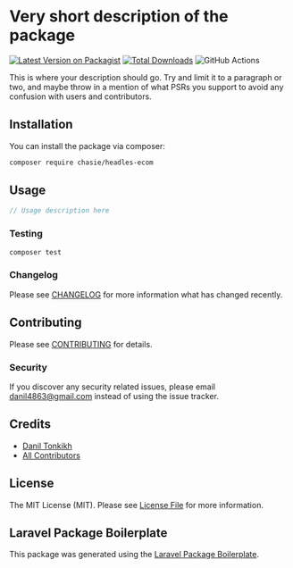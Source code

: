 # Very short description of the package

[![Latest Version on Packagist](https://img.shields.io/packagist/v/chasie/headless-ecom.svg?style=flat-square)](https://packagist.org/packages/chasie/headles-ecom)
[![Total Downloads](https://img.shields.io/packagist/dt/chasie/headless-ecom.svg?style=flat-square)](https://packagist.org/packages/chasie/headles-ecom)
![GitHub Actions](https://github.com/chasie/headles-ecom/actions/workflows/main.yml/badge.svg)

This is where your description should go. Try and limit it to a paragraph or two, and maybe throw in a mention of what PSRs you support to avoid any confusion with users and contributors.

## Installation

You can install the package via composer:

```bash
composer require chasie/headles-ecom
```

## Usage

```php
// Usage description here
```

### Testing

```bash
composer test
```

### Changelog

Please see [CHANGELOG](CHANGELOG.md) for more information what has changed recently.

## Contributing

Please see [CONTRIBUTING](CONTRIBUTING.md) for details.

### Security

If you discover any security related issues, please email danil4863@gmail.com instead of using the issue tracker.

## Credits

-   [Danil Tonkikh](https://github.com/chasie)
-   [All Contributors](../../contributors)

## License

The MIT License (MIT). Please see [License File](LICENSE.md) for more information.

## Laravel Package Boilerplate

This package was generated using the [Laravel Package Boilerplate](https://laravelpackageboilerplate.com).
